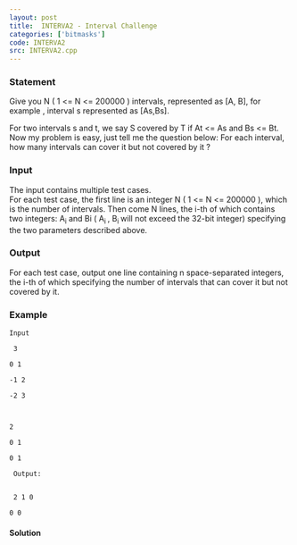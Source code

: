 ```yaml
---
layout: post
title:  INTERVA2 - Interval Challenge
categories: ['bitmasks']
code: INTERVA2
src: INTERVA2.cpp
---
```


### **Statement**

Give you N ( 1 <= N <= 200000 ) intervals, represented as [A, B], for example
, interval s represented as [As,Bs].

For two intervals s and t, we say S covered by T if At <= As and Bs <= Bt. Now
my problem is easy, just tell me the question below: For each interval, how
many intervals can cover it but not covered by it ?

### Input

The input contains multiple test cases.  
For each test case, the first line is an integer N ( 1 <= N <= 200000 ), which
is the number of intervals. Then come N lines, the i-th of which contains two
integers: A<sub>i</sub> and Bi ( A<sub>i </sub>, B<sub>i
</sub>will not exceed the 32-bit integer) specifying the two parameters
described above.

### Output

For each test case, output one line containing n space-separated integers, the
i-th of which specifying the number of intervals that can cover it but not
covered by it.

### Example

    
    
    Input
    
     3
    
    0 1
    
    -1 2
    
    -2 3
    
     
    
    2
    
    0 1
    
    0 1
    
     Output:  
    
    
     2 1 0
    
    0 0



#### **Solution**



